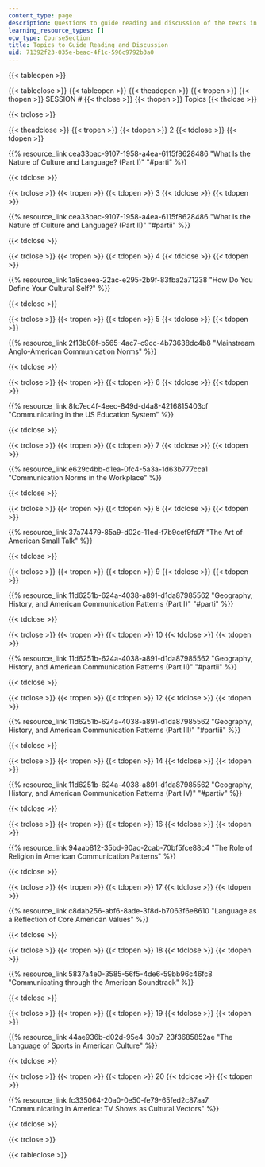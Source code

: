 ```yaml
---
content_type: page
description: Questions to guide reading and discussion of the texts in 21G.221.
learning_resource_types: []
ocw_type: CourseSection
title: Topics to Guide Reading and Discussion
uid: 71392f23-035e-beac-4f1c-596c9792b3a0
---
```


{{< tableopen >}}

{{< tableclose >}}
{{< tableopen >}}
{{< theadopen >}}
{{< tropen >}}
{{< thopen >}}
SESSION #
{{< thclose >}}
{{< thopen >}}
Topics
{{< thclose >}}

{{< trclose >}}

{{< theadclose >}}
{{< tropen >}}
{{< tdopen >}}
2
{{< tdclose >}}
{{< tdopen >}}


{{% resource_link cea33bac-9107-1958-a4ea-6115f8628486 "What Is the Nature of Culture and Language? (Part I)" "#parti" %}}


{{< tdclose >}}

{{< trclose >}}
{{< tropen >}}
{{< tdopen >}}
3
{{< tdclose >}}
{{< tdopen >}}


{{% resource_link cea33bac-9107-1958-a4ea-6115f8628486 "What Is the Nature of Culture and Language? (Part II)" "#partii" %}}


{{< tdclose >}}

{{< trclose >}}
{{< tropen >}}
{{< tdopen >}}
4
{{< tdclose >}}
{{< tdopen >}}


{{% resource_link 1a8caeea-22ac-e295-2b9f-83fba2a71238 "How Do You Define Your Cultural Self?" %}}


{{< tdclose >}}

{{< trclose >}}
{{< tropen >}}
{{< tdopen >}}
5
{{< tdclose >}}
{{< tdopen >}}


{{% resource_link 2f13b08f-b565-4ac7-c9cc-4b73638dc4b8 "Mainstream Anglo-American Communication Norms" %}}


{{< tdclose >}}

{{< trclose >}}
{{< tropen >}}
{{< tdopen >}}
6
{{< tdclose >}}
{{< tdopen >}}


{{% resource_link 8fc7ec4f-4eec-849d-d4a8-4216815403cf "Communicating in the US Education System" %}}


{{< tdclose >}}

{{< trclose >}}
{{< tropen >}}
{{< tdopen >}}
7
{{< tdclose >}}
{{< tdopen >}}


{{% resource_link e629c4bb-d1ea-0fc4-5a3a-1d63b777cca1 "Communication Norms in the Workplace" %}}


{{< tdclose >}}

{{< trclose >}}
{{< tropen >}}
{{< tdopen >}}
8
{{< tdclose >}}
{{< tdopen >}}


{{% resource_link 37a74479-85a9-d02c-11ed-f7b9cef9fd7f "The Art of American Small Talk" %}}


{{< tdclose >}}

{{< trclose >}}
{{< tropen >}}
{{< tdopen >}}
9
{{< tdclose >}}
{{< tdopen >}}


{{% resource_link 11d6251b-624a-4038-a891-d1da87985562 "Geography, History, and American Communication Patterns (Part I)" "#parti" %}}


{{< tdclose >}}

{{< trclose >}}
{{< tropen >}}
{{< tdopen >}}
10
{{< tdclose >}}
{{< tdopen >}}


{{% resource_link 11d6251b-624a-4038-a891-d1da87985562 "Geography, History, and American Communication Patterns (Part II)" "#partii" %}}


{{< tdclose >}}

{{< trclose >}}
{{< tropen >}}
{{< tdopen >}}
12
{{< tdclose >}}
{{< tdopen >}}


{{% resource_link 11d6251b-624a-4038-a891-d1da87985562 "Geography, History, and American Communication Patterns (Part III)" "#partiii" %}}


{{< tdclose >}}

{{< trclose >}}
{{< tropen >}}
{{< tdopen >}}
14
{{< tdclose >}}
{{< tdopen >}}


{{% resource_link 11d6251b-624a-4038-a891-d1da87985562 "Geography, History, and American Communication Patterns (Part IV)" "#partiv" %}}


{{< tdclose >}}

{{< trclose >}}
{{< tropen >}}
{{< tdopen >}}
16
{{< tdclose >}}
{{< tdopen >}}


{{% resource_link 94aab812-35bd-90ac-2cab-70bf5fce88c4 "The Role of Religion in American Communication Patterns" %}}


{{< tdclose >}}

{{< trclose >}}
{{< tropen >}}
{{< tdopen >}}
17
{{< tdclose >}}
{{< tdopen >}}


{{% resource_link c8dab256-abf6-8ade-3f8d-b7063f6e8610 "Language as a Reflection of Core American Values" %}}


{{< tdclose >}}

{{< trclose >}}
{{< tropen >}}
{{< tdopen >}}
18
{{< tdclose >}}
{{< tdopen >}}


{{% resource_link 5837a4e0-3585-56f5-4de6-59bb96c46fc8 "Communicating through the American Soundtrack" %}}


{{< tdclose >}}

{{< trclose >}}
{{< tropen >}}
{{< tdopen >}}
19
{{< tdclose >}}
{{< tdopen >}}


{{% resource_link 44ae936b-d02d-95e4-30b7-23f3685852ae "The Language of Sports in American Culture" %}}


{{< tdclose >}}

{{< trclose >}}
{{< tropen >}}
{{< tdopen >}}
20
{{< tdclose >}}
{{< tdopen >}}


{{% resource_link fc335064-20a0-0e50-fe79-65fed2c87aa7 "Communicating in America: TV Shows as Cultural Vectors" %}}


{{< tdclose >}}

{{< trclose >}}

{{< tableclose >}}